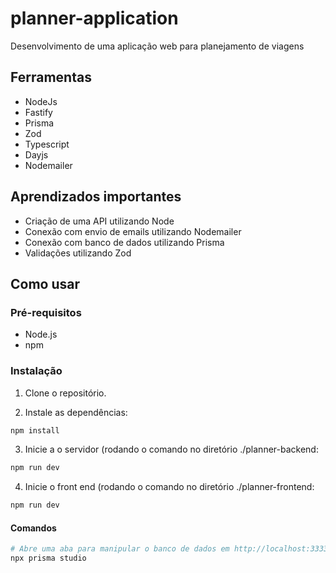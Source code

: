 # planner-application
Desenvolvimento de uma aplicação web para planejamento de viagens
## Ferramentas

- NodeJs
- Fastify
- Prisma
- Zod
- Typescript
- Dayjs
- Nodemailer

## Aprendizados importantes

- Criação de uma API utilizando Node
- Conexão com envio de emails utilizando Nodemailer
- Conexão com banco de dados utilizando Prisma
- Validações utilizando Zod

## Como usar

### Pré-requisitos

- Node.js
- npm

### Instalação

1. Clone o repositório.

2. Instale as dependências:

```bash
npm install
```

3. Inicie a o servidor (rodando o comando no diretório ./planner-backend:
```bash
npm run dev
```
4. Inicie o front end  (rodando o comando no diretório ./planner-frontend:
```bash
npm run dev
```

#### Comandos

```bash
# Abre uma aba para manipular o banco de dados em http://localhost:3333
npx prisma studio
```


